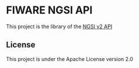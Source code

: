 # FIWARE NGSI API

This project is the library of the [NGSI v2 API](http://telefonicaid.github.io/fiware-orion/api/v2/)

## License

This project is under the Apache License version 2.0 